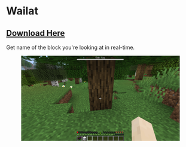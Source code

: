 # Wailat

## [Download Here](https://www.spigotmc.org/resources/wailat-inspired-by-forge-waila-mod-itemsadder-compatibility.67040/)

Get name of the block you're looking at in real-time.

<figure><img src="../../.gitbook/assets/wailat.png" alt=""><figcaption></figcaption></figure>
